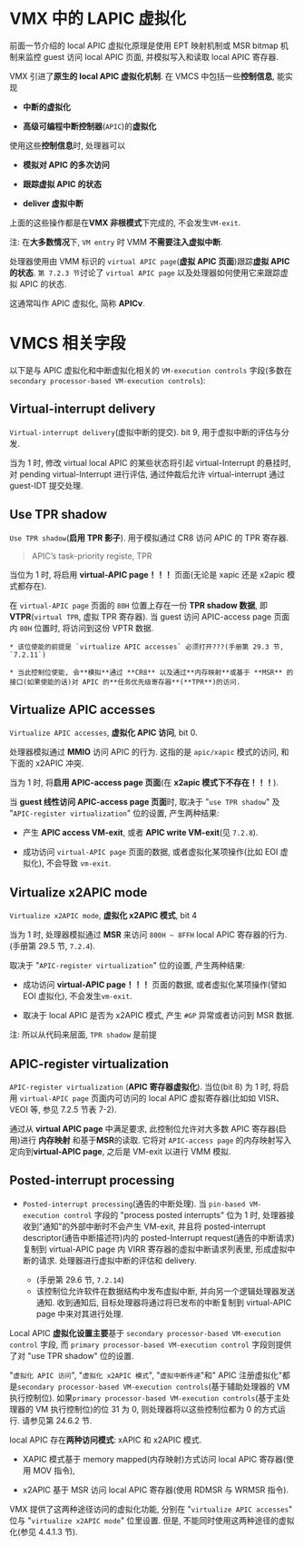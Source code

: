 

# VMX 中的 LAPIC 虚拟化

前面一节介绍的 local APIC 虚拟化原理是使用 EPT 映射机制或 MSR bitmap 机制来监控 guest 访问 local APIC 页面, 并模拟写入和读取 local APIC 寄存器.

VMX 引进了**原生的 local APIC 虚拟化机制**. 在 VMCS 中包括一些**控制信息**, 能实现

* **中断的虚拟化**

* **高级可编程中断控制器**(`APIC`)的**虚拟化**

使用这些**控制信息**时, 处理器可以

* **模拟对 APIC 的多次访问**

* **跟踪虚拟 APIC 的状态**

* **deliver 虚拟中断**

上面的这些操作都是在**VMX 非根模式**下完成的, 不会发生`VM-exit`.

注: 在**大多数情况**下, `VM entry` 时 VMM **不需要注入虚拟中断**.

处理器使用由 VMM 标识的 `virtual APIC page`(**虚拟 APIC 页面**)跟踪**虚拟 APIC 的状态**. `第 7.2.3 节`讨论了 `virtual APIC page` 以及处理器如何使用它来跟踪虚拟 APIC 的状态.

这通常叫作 APIC 虚拟化, 简称 **APICv**.

# VMCS 相关字段

以下是与 APIC 虚拟化和中断虚拟化相关的 `VM-execution controls` 字段(多数在 `secondary processor-based VM-execution controls`):

## Virtual-interrupt delivery

`Virtual-interrupt delivery`(虚拟中断的提交). bit 9, 用于虚拟中断的评估与分发.

当为 1 时, 修改 virtual local APIC 的某些状态将引起 virtual-Interrupt 的悬挂时, 对 pending virtual-Interrupt 进行评估, 通过仲裁后允许 virtual-interrupt 通过 guest-IDT 提交处理.

## Use TPR shadow

`Use TPR shadow`(**启用 TPR 影子**). 用于模拟通过 CR8 访问 APIC 的 TPR 寄存器.

> APIC’s task-priority registe, TPR

当位为 1 时, 将启用 **virtual-APIC page！！！** 页面(无论是 xapic 还是 x2apic 模式都存在).

在 `virtual-APIC page` 页面的 `80H` 位置上存在一份 **TPR shadow 数据**, 即 **VTPR**(`virtual TPR`, 虚拟 TPR 寄存器). 当 guest 访问 APIC-access page 页面内 `80H` 位置时, 将访问到这份 VPTR 数据.

```
* 该位使能的前提是 `virtualize APIC accesses` 必须打开???(手册第 29.3 节, `7.2.11`)

* 当此控制位使能, 会**模拟**通过 **CR8** 以及通过**内存映射**或基于 **MSR** 的接口(如果使能的话)对 APIC 的**任务优先级寄存器**(**TPR**)的访问.
```

## Virtualize APIC accesses

`Virtualize APIC accesses`, **虚拟化 APIC 访问**, bit 0.

处理器模拟通过 **MMIO** 访问 APIC 的行为. 这指的是 `apic/xapic` 模式的访问, 和下面的 x2APIC 冲突.

当为 1 时, 将**启用 APIC-access page 页面**(在 **x2apic 模式下不存在！！！**).

当 **guest 线性访问 APIC-access page 页面**时, 取决于 "`use TPR shadow`" 及 "`APIC-register virtualization`" 位的设置, 产生两种结果:

- 产生 **APIC access VM-exit**, 或者 **APIC write VM-exit**(见 `7.2.8`).

- 成功访问 `virtual-APIC page` 页面的数据, 或者虚拟化某项操作(比如 EOI 虚拟化), 不会导致 `vm-exit`.

## Virtualize x2APIC mode

`Virtualize x2APIC mode`, **虚拟化 x2APIC 模式**, bit 4

当为 1 时, 处理器模拟通过 **MSR** 来访问 `800H ~ 8FFH` local APIC 寄存器的行为. (手册第 29.5 节, `7.2.4`).

取决于 "`APIC-register virtualization`" 位的设置, 产生两种结果:

* 成功访问 **virtual-APIC page！！！** 页面的数据, 或者虚拟化某项操作(譬如 EOI 虚拟化), 不会发生`vm-exit`.

* 取决于 local APIC 是否为 x2APIC 模式, 产生 `#GP` 异常或者访问到 MSR 数据.

注: 所以从代码来层面, `TPR shadow` 是前提

## APIC-register virtualization

`APIC-register virtualization` (**APIC 寄存器虚拟化**). 当位(bit 8) 为 1 时, 将启用 `virtual-APIC page` 页面内可访问的 local APIC 虚拟寄存器(比如如 VISR、VEOI 等, 参见 7.2.5 节表 7-2).

通过从 **virtual APIC page** 中满足要求, 此控制位允许对大多数 APIC 寄存器(启用)进行 **内存映射** 和基于**MSR**的读取. 它将对 `APIC-access page` 的内存映射写入定向到**virtual-APIC page**, 之后是 VM-exit 以进行 VMM 模拟.

## Posted-interrupt processing

* `Posted-interrupt processing`(通告的中断处理). 当 `pin-based VM-execution control` 字段的 "process posted interrupts" 位为 1 时, 处理器接收到"通知"的外部中断时不会产生 VM-exit, 并且将 posted-interrupt descriptor(通告中断描述符)内的 posted-Interrupt request(通告的中断请求)复制到 virtual-APIC page 内 VIRR 寄存器的虚拟中断请求列表里, 形成虚拟中断的请求. 处理器进行虚拟中断的评估和 delivery.

    * (手册第 29.6 节, `7.2.14`)
    * 该控制位允许软件在数据结构中发布虚拟中断, 并向另一个逻辑处理器发送通知. 收到通知后, 目标处理器将通过将已发布的中断复制到 virtual-APIC page 中来对其进行处理.

Local APIC **虚拟化设置主要**基于 `secondary processor-based VM-execution control` 字段, 而 `primary processor-based VM-execution control` 字段则提供了对 "use TPR shadow" 位的设置.

"`虚拟化 APIC 访问`", "`虚拟化 x2APIC 模式`", "`虚拟中断传递`"和" APIC 注册虚拟化"都是`secondary processor-based VM-execution controls`(基于辅助处理器的 VM 执行控制位). 如果`primary processor-based VM-execution controls`(基于主处理器的 VM 执行控制位)的位 31 为 0, 则处理器将以这些控制位都为 0 的方式运行. 请参见第 24.6.2 节.

local APIC 存在**两种访问模式**: xAPIC 和 x2APIC 模式.

* XAPIC 模式基于 memory mapped(内存映射)方式访问 local APIC 寄存器(使用 MOV 指令),

* x2APIC 基于 MSR 访问 local APIC 寄存器(使用 RDMSR 与 WRMSR 指令).

VMX 提供了这两种途径访问的虚拟化功能, 分别在 "`virtualize APIC accesses`" 位与 "`virtualize x2APIC mode`" 位里设置. 但是, 不能同时使用这两种途径的虚拟化(参见 4.4.1.3 节).
